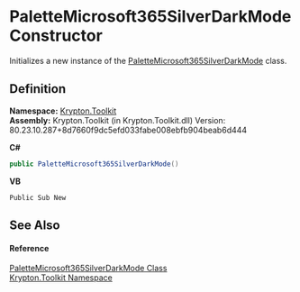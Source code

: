 # PaletteMicrosoft365SilverDarkMode Constructor


Initializes a new instance of the <a href="a169c5ca-a826-d491-9d27-481201ea5cc6.md">PaletteMicrosoft365SilverDarkMode</a> class.



## Definition
**Namespace:** <a href="79d2eac2-21f4-54ff-7552-b20c33c30600.md">Krypton.Toolkit</a>  
**Assembly:** Krypton.Toolkit (in Krypton.Toolkit.dll) Version: 80.23.10.287+8d7660f9dc5efd033fabe008ebfb904beab6d444

**C#**
``` C#
public PaletteMicrosoft365SilverDarkMode()
```
**VB**
``` VB
Public Sub New
```



## See Also


#### Reference
<a href="a169c5ca-a826-d491-9d27-481201ea5cc6.md">PaletteMicrosoft365SilverDarkMode Class</a>  
<a href="79d2eac2-21f4-54ff-7552-b20c33c30600.md">Krypton.Toolkit Namespace</a>  
